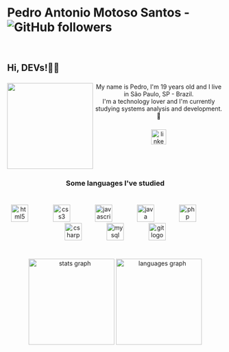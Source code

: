 # Pedro Antonio Motoso Santos - ![GitHub followers](https://img.shields.io/github/followers/PedroAMS03?style=social)
<br clear="both">

<h2 align="left">Hi, DEVs!👨‍💻</h2>

###

<img align="left" height="200" src="https://www.alura.com.br/artigos/assets/hello-world-em-varias-linguagens/imagem1.gif"  />

###

<p align="center">My name is Pedro, I'm 19 years old and I live in São Paulo, SP - Brazil. <br>I'm a technology lover and I'm currently studying systems analysis and development.<br>👾</p>

###

<div align="center">
  <a href="https://www.linkedin.com/in/pedro-ams/" target="_blank">
    <img src="https://img.shields.io/static/v1?message=LinkedIn&logo=linkedin&label=&color=0077B5&logoColor=ffffff&labelColor=&style=for-the-badge" height="35" alt="linkedin logo"  />
  </a>
</div>

###

<br clear="both">

<h3 align="center">Some languages I've studied</h3>

###

<br clear="both">

<div align="center">
  <img src="https://cdn.jsdelivr.net/gh/devicons/devicon/icons/html5/html5-original.svg" height="40" alt="html5 logo"  />
  <img width="50" />
  <img src="https://cdn.jsdelivr.net/gh/devicons/devicon/icons/css3/css3-original.svg" height="40" alt="css3 logo"  />
  <img width="50" />
  <img src="https://cdn.jsdelivr.net/gh/devicons/devicon/icons/javascript/javascript-original.svg" height="40" alt="javascript logo"  />
  <img width="50" />
  <img src="https://cdn.jsdelivr.net/gh/devicons/devicon/icons/java/java-original.svg" height="40" alt="java logo" />
  <img width="50" />
  <img src="https://cdn.jsdelivr.net/gh/devicons/devicon/icons/php/php-original.svg" height="40" alt="php logo"  />
  <img width="50" />
  <img src="https://cdn.jsdelivr.net/gh/devicons/devicon/icons/csharp/csharp-original.svg" height="40" alt="csharp logo"  />
  <img width="50" />
  <img src="https://cdn.jsdelivr.net/gh/devicons/devicon/icons/mysql/mysql-original.svg" height="40" alt="mysql logo"  />
  <img width="50" />
  <img src="https://cdn.jsdelivr.net/gh/devicons/devicon/icons/git/git-original.svg" height="40" alt="git logo"  />
</div>

###

<br clear="both">

<div align="center">
  <img src="https://github-readme-stats.vercel.app/api?username=PedroAMS03&amp;hide_title=false&amp;hide_rank=false&amp;show_icons=true&amp;include_all_commits=true&amp;count_private=true&amp;disable_animations=false&amp;theme=midnight-purple&amp;locale=en&amp;hide_border=false&amp;order=1" height="200" alt="stats graph" />
  <img src="https://github-readme-stats.vercel.app/api/top-langs?username=PedroAMS03&amp;locale=en&amp;hide_title=false&amp;layout=compact&amp;card_width=320&amp;langs_count=6&amp;theme=midnight-purple&amp;hide_border=false&amp;order=2" height="200" alt="languages graph"/>
</div>

###
